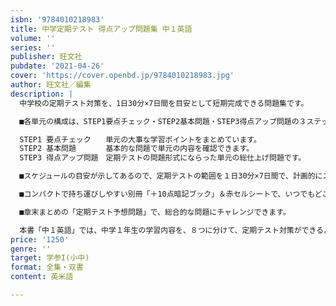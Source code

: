 ```yaml
---
isbn: '9784010218983'
title: 中学定期テスト 得点アップ問題集 中１英語
volume: ''
series: ''
publisher: 旺文社
pubdate: '2021-04-26'
cover: 'https://cover.openbd.jp/9784010218983.jpg'
author: 旺文社／編集
description: |
  中学校の定期テスト対策を、1日30分×7日間を目安として短期完成できる問題集です。

  ■各単元の構成は、STEP1要点チェック・STEP2基本問題・STEP3得点アップ問題の３ステップで、段階的に定期テストの得力が身につきます。

  STEP1 要点チェック　　単元の大事な学習ポイントをまとめています。
  STEP2 基本問題　　　　基本的な問題で単元の内容を確認できます。
  STEP3 得点アップ問題　定期テストの問題形式にならった単元の総仕上げ問題です。

  ■スケジュールの目安が示してあるので、定期テストの範囲を１日30分×7日間で、計画的にスピード完成できます。

  ■コンパクトで持ち運びしやすい別冊「＋10点暗記ブック」＆赤セルシートで、いつでもどこでも、テスト直前まで大切なポイントを確認できます。

  ■章末まとめの「定期テスト予想問題」で、総合的な問題にチャレンジできます。

  本書「中１英語」では、中学１年生の学習内容を、８つに分けて、定期テスト対策ができるよう構成しています。
price: '1250'
genre: ''
target: 学参I(小中)
format: 全集・双書
content: 英米語

---
```

